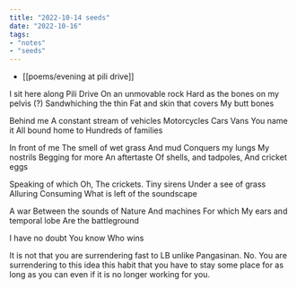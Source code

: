 ```yaml
---
title: "2022-10-14 seeds"
date: "2022-10-16"
tags:
- "notes"
- "seeds"
---
```


- [[poems/evening at pili drive]]

I sit here along Pili Drive
On an unmovable rock
Hard as the bones on my pelvis (?)
Sandwhiching the thin
Fat and skin that covers
My butt bones

Behind me
A constant stream of vehicles
Motorcycles
Cars
Vans
You name it
All bound home to
Hundreds of families

In front of me
The smell of wet grass
And mud
Conquers my lungs
My nostrils
Begging for more
An aftertaste
Of shells, and tadpoles,
And cricket eggs

Speaking of which
Oh,
The crickets.
Tiny sirens
Under a see of grass
Alluring
Consuming
What is left of the soundscape

A war
Between the sounds of
Nature
And machines
For which
My ears and temporal lobe
Are the battleground

I have no doubt
You know
Who wins

It is not that you are surrendering fast to LB unlike Pangasinan. No. You are surrendering to this idea this habit that you have to stay some place for as long as you can even if it is no longer working for you.